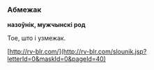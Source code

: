 ### Абмежак
**назоўнік, мужчынскі род**

Тое, што і узмежак.

<a rel="author">[http://rv-blr.com/](http://rv-blr.com/slounik.jsp?letterId=0&maskId=0&pageId=40)</a>
